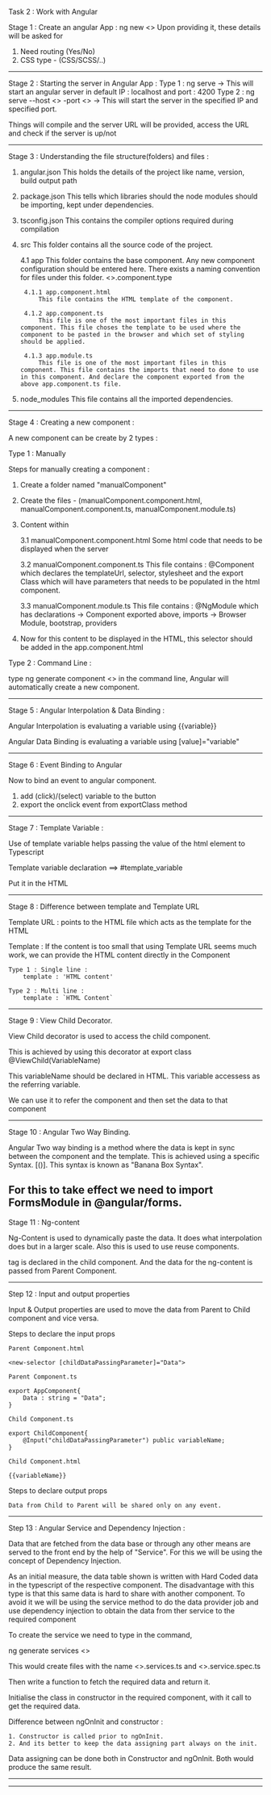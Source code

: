 Task 2 : Work with Angular

Stage 1 : Create an angular App :
ng new <<Project Name>>
Upon providing it, these details will be asked for
1. Need routing (Yes/No)
2. CSS type - (CSS/SCSS/..)

------------------------------------------------------------------------------------------------------------------------------

Stage 2 : Starting the server in Angular App : 
Type 1 : ng serve -> This will start an angular server in default IP : localhost and port : 4200
Type 2 : ng serve --host <<IP Address>> -port <<Port>> -> This will start the server in the specified IP and specified port.

Things will compile and the server URL will be provided, access the URL and check if the server is up/not

------------------------------------------------------------------------------------------------------------------------------

Stage 3 : Understanding the file structure(folders) and files : 

1. angular.json
    This holds the details of the project like name, version, build output path

2. package.json
    This tells which libraries should the node modules should be importing, kept under dependencies. 

3. tsconfig.json
    This contains the compiler options required during compilation

4. src 
    This folder contains all the source code of the project.

    4.1 app
        This folder contains the base component. Any new component configuration should be entered here. 
        There exists a naming convention for files under this folder. <<Component Name>>.component.type

        4.1.1 app.component.html
            This file contains the HTML template of the component. 

        4.1.2 app.component.ts
            This file is one of the most important files in this component. This file choses the template to be used where the component to be pasted in the browser and which set of styling should be applied. 
        
        4.1.3 app.module.ts
            This file is one of the most important files in this component. This file contains the imports that need to done to use in this component. And declare the component exported from the above app.component.ts file. 

5. node_modules
    This file contains all the imported dependencies. 

------------------------------------------------------------------------------------------------------------------------------

Stage 4 : Creating a new component : 

A new component can be create by 2 types : 

Type 1 : Manually

Steps for manually creating a component : 

1. Create a folder named "manualComponent"
2. Create the files - (manualComponent.component.html, manualComponent.component.ts, manualComponent.module.ts)
3. Content within 

    3.1 manualComponent.component.html
        Some html code that needs to be displayed when the server

    3.2 manualComponent.component.ts
        This file contains : @Component which declares the templateUrl, selector, stylesheet and the export Class which will have parameters that needs to be populated in the html component. 

    3.3 manualComponent.module.ts
        This file contains : @NgModule which has declarations -> Component exported above, imports -> Browser Module, bootstrap, providers

4. Now for this content to be displayed in the HTML, this selector should be added in the app.component.html


Type 2 : Command Line : 

type ng generate component <<Component Name>> in the command line, Angular will automatically create a new component. 

------------------------------------------------------------------------------------------------------------------------------

Stage 5 : Angular Interpolation & Data Binding : 

Angular Interpolation is evaluating a variable using {{variable}}

Angular Data Binding is evaluating a variable using [value]="variable"

------------------------------------------------------------------------------------------------------------------------------

Stage 6 : Event Binding to Angular

Now to bind an event to angular component. 

1. add (click)/(select) variable to the button
2. export the onclick event from exportClass method

------------------------------------------------------------------------------------------------------------------------------

Stage 7 : Template Variable : 

Use of template variable helps passing the value of the html element to Typescript

Template variable declaration ==> #template_variable

Put it in the HTML

------------------------------------------------------------------------------------------------------------------------------

Stage 8 : Difference between template and Template URL

Template URL : points to the HTML file which acts as the template for the HTML

Template : If the content is too small that using Template URL seems much work, we can provide the HTML content directly in the Component

    Type 1 : Single line :
        template : 'HTML content'

    Type 2 : Multi line : 
        template : `HTML Content`

------------------------------------------------------------------------------------------------------------------------------

Stage 9 : View Child Decorator.

View Child decorator is used to access the child component. 

This is achieved by using this decorator at export class @ViewChild(VariableName)

This variableName should be declared in HTML. This variable accessess as the referring variable.

We can use it to refer the component and then set the data to that component

------------------------------------------------------------------------------------------------------------------------------

Stage 10 : Angular Two Way Binding. 

Angular Two way binding is a method where the data is kept in sync between the component and the template. This is achieved using a specific Syntax. [()]. This syntax is known as "Banana Box Syntax". 

For this to take effect we need to import FormsModule in @angular/forms. 
------------------------------------------------------------------------------------------------------------------------------

Stage 11 : Ng-content

Ng-Content is used to dynamically paste the data. It does what interpolation does but in a larger scale. Also this is used to use reuse components. 

<ng-content> tag is declared in the child component. And the data for the ng-content is passed from Parent Component.

------------------------------------------------------------------------------------------------------------------------------

Step 12 : Input and output properties

Input & Output properties are used to move the data from Parent to Child component and vice versa.

Steps to declare the input props 

    Parent Component.html

    <new-selector [childDataPassingParameter]="Data">

    Parent Component.ts

    export AppComponent{
        Data : string = "Data";
    }

    Child Component.ts

    export ChildComponent{
        @Input("childDataPassingParameter") public variableName;
    }

    Child Component.html

    {{variableName}}

Steps to declare output props

    Data from Child to Parent will be shared only on any event.

------------------------------------------------------------------------------------------------------------------------------

Step 13 : Angular Service and Dependency Injection : 

Data that are fetched from the data base or through any other means are served to the front end by the help of "Service". For this we will be using the concept of Dependency Injection. 

As an initial measure, the data table shown is written with Hard Coded data in the typescript of the respective component. The disadvantage with this type is that this same data is hard to share with another component. To avoid it we will be using the service method to do the data provider job and use dependency injection to obtain the data from ther service to the required component

To create the service we need to type in the command,

ng generate services <<service name>>

This would create files with the name <<service name>>.services.ts and <<service name>>.service.spec.ts

Then write a function to fetch the required data and return it.

Initialise the class in constructor in the required component, with it call to get the required data. 

Difference between ngOnInit and constructor : 

    1. Constructor is called prior to ngOnInit. 
    2. And its better to keep the data assigning part always on the init. 

Data assigning can be done both in Constructor and ngOnInit. Both would produce the same result. 

------------------------------------------------------------------------------------------------------------------------------



------------------------------------------------------------------------------------------------------------------------------
